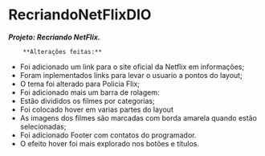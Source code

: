 # RecriandoNetFlixDIO

_**Projeto: Recriando NetFlix.**_ 

		**Alterações feitas:** 

- Foi adicionado um link para o site oficial da Netflix em informações; 
- Foram inplementados links para levar o usuario a pontos do layout;
- O tema foi alterado para Policia Flix;
- Foi adicionado mais um barra de rolagem:
- Estão divididos os filmes por categorias;
- Foi colocado hover em varias partes do layout
- As imagens dos filmes são marcadas com borda amarela quando estão selecionadas;
- Foi adicionado Footer com contatos do programador. 
- O efeito hover foi mais explorado nos botões e títulos.
